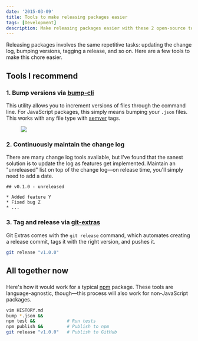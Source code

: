 ```yaml
---
date: '2015-03-09'
title: Tools to make releasing packages easier
tags: [Development]
description: Make releasing packages easier with these 2 open-source tools.
---
```


Releasing packages involves the same repetitive tasks: updating the change log, bumping versions, tagging a release, and so on. Here are a few tools to make this chore easier.

## Tools I recommend

### 1. Bump versions via [bump-cli](http://npmjs.com/bump-cli)

<!-- {.-literate-style} -->

This utility allows you to increment versions of files through the command line. For JavaScript packages, this simply means bumping your `.json` files. This works with any file type with [semver](http://semver.org/) tags.

<figure class='-transparent'>
<img src='https://camo.githubusercontent.com/b35364114a530e5b4066d719c150d7abaaf4e95f/687474703a2f2f63646e2e7261776769742e636f6d2f727374616372757a2f62756d702d636c692f613235316336332f62756d702e706e67'>
</figure>

### 2. Continuously maintain the change log

<!-- {.-literate-style} -->

There are many change log tools available, but I've found that the sanest solution is to update the log as features get implemented. Maintain an "unreleased" list on top of the change log—on release time, you'll simply need to add a date.

```
## v0.1.0 - unreleased

* Added feature Y
* Fixed bug Z
* ...
```

### 3. Tag and release via [git-extras](https://github.com/tj/git-extras)

<!-- {.-literate-style} -->

Git Extras comes with the `git release` command, which automates creating a release commit, tags it with the right version, and pushes it.

```bash
git release "v1.0.0"
```

## All together now

###

<!-- {.-literate-style} -->

Here's how it would work for a typical [npm](http://npmjs.com) package. These tools are language-agnostic, though—this process will also work for non-JavaScript packages.

```bash
vim HISTORY.md
bump *.json &&
npm test &&            # Run tests
npm publish &&         # Publish to npm
git release "v1.0.0"   # Publish to GitHub
```
